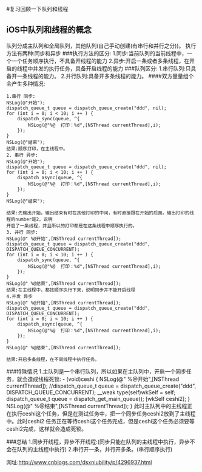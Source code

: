 #复习回顾一下队列和线程
## iOS中队列和线程的概念
队列分成主队列和全局队列，其他队列(自己手动创建(有串行和并行之分))。
执行方法有两种:同步和异步
###执行方法的区分: 
    1.同步:当前队列的当前线程中，一个一个任务顺序执行，不具备开线程的能力
    2.异步:开启一条或者多条线程，在开启的线程中并发的执行任务，具备开启线程的能力
###队列区分:
    1.串行队列:只具备开一条线程的能力。
    2.并行队列:具备开多条线程的能力。
####双方量量组个会产生多种情况:

    1.串行 同步:
    NSLog(@"开始");
    dispatch_queue_t queue = dispatch_queue_create("ddd", nil);
    for (int i = 0; i < 10; i ++ ) {
        dispatch_sync(queue, ^{
            NSLog(@"%@  打印：%d",[NSThread currentThread],i);
        });
    }
    NSLog(@"结束");
    结果:顺序打印，在主线程中。      
    2. 串行 异步:
    NSLog(@"开始");
    dispatch_queue_t queue = dispatch_queue_create("ddd", nil);
    for (int i = 0; i < 10; i ++ ) {
        dispatch_async(queue, ^{
            NSLog(@"%@  打印：%d",[NSThread currentThread],i);
        });
    }
    NSLog(@"结束");

    结果:先输出开始，输出结束有时在其他打印的中间，有时直接跟在开始的后面。输出打印的线程的number是2，说明
    开启了一条线程，并且所以的打印都是在这条线程中顺序执行的。
    3. 并行 同步:
    NSLog(@" %@开始",[NSThread currentThread]);
    dispatch_queue_t queue = dispatch_queue_create("ddd", DISPATCH_QUEUE_CONCURRENT);
    for (int i = 0; i < 10; i ++ ) {
        dispatch_sync(queue, ^{
            NSLog(@"%@  打印：%d",[NSThread currentThread],i);
        });
    }
    NSLog(@" %@结束",[NSThread currentThread]);
    结果:在主线程中，都按顺序执行下来，说明同步并不能开启线程
    4.并发 异步
    NSLog(@" %@开始",[NSThread currentThread]);
    dispatch_queue_t queue = dispatch_queue_create("ddd", DISPATCH_QUEUE_CONCURRENT);
    for (int i = 0; i < 10; i ++ ) {
        dispatch_async(queue, ^{
            NSLog(@"%@  打印：%d",[NSThread currentThread],i);
        });
    }
    NSLog(@" %@结束",[NSThread currentThread]);

    结果:开启多条线程，在不同线程中执行任务。
###特殊情况
    1.主队列是一个串行队列，所以如果在主队列中，开启一个同步任务，就会造成线程死锁:
    - (void)ceshi {
    NSLog(@" %@开始",[NSThread currentThread]);
    //dispatch_queue_t queue = dispatch_queue_create("ddd", DISPATCH_QUEUE_CONCURRENT);
    __weak type(self)wkSelf = self; 
    dispatch_queue_t queue = dispatch_get_main_queue();
    [wkSelf  ceshi2];
    }
    NSLog(@" %@结束",[NSThread currentThread]);
    }
    此时主队列中的主线程正在执行ceshi这个任务，但是在测试任务中，把一个同步任务ceshi2放到了主线程中。此时ceshi2
    任务正在等待ceshi这个任务完成，但是ceshi这个任务必须要等ceshi2完成，这样就会造成死锁。

###总结
    1.同步开线程，异步不开线程:(同步只能在队列的主线程中执行，异步不会在队列的主线程中执行)
    2.串行开一条，并行开多条。(串行顺序执行)

网址:http://www.cnblogs.com/dsxniubility/p/4296937.html